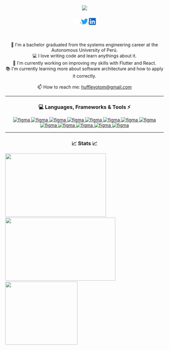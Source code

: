 <h3 align="center">
  <a href="#">
    <img src="https://readme-typing-svg.herokuapp.com/?lines=Hello,+There!+👋;Nice+to+meet+you!&color=%2300DB4D&center=true&size=30">
  </a>
</h3>
<h5 align="center">
  <a href="https://www.facebook.com/hufflevotom">
  <img align="center" alt="Twitter" width="22px" src="/assets/facebook.png" />
</a>
<a href="https://twitter.com/hufflevotom">
  <img align="center" alt="Twitter" width="22px" src="/assets/twitter.svg" />
</a>
<a href="https://www.linkedin.com/in/hufflevotom/">
  <img align="center" alt="LinkedIn" width="22px" src="/assets/linkedin.svg" />
</a>
</h5>
<br>
<p align="center">
  🔬 I'm a bachelor graduated from the systems engineering career at the Autonomous University of Perú.
  <br>
  💻 I love writing code and learn anythings about it.
  <br>
  🔭 I'm currently working on improving my skills with Flutter and React.
  <br>
  📚 I'm currently learning more about software architecture and how to apply it correctly.
  <br>
  <br>
  📫 How to reach me: <a href="mailto: hufflevotom@gmail.com">hufflevotom@gmail.com</a>
</p>
<hr>
<p align="center">
  <h3 align="center">💻 Languages, Frameworks & Tools ⚡</h3>
</p>
<p align="center">
  <a href="https://www.linkedin.com/in/hufflevotom/" target="_blank"> <img src="https://raw.githubusercontent.com/rahul-jha98/github_readme_icons/main/language_and_tools/square/typescript/typescript.svg" alt="figma" height='42px'/> </a>
  <a href="https://www.linkedin.com/in/hufflevotom/" target="_blank"> <img src="https://raw.githubusercontent.com/rahul-jha98/github_readme_icons/main/language_and_tools/square/react/react.svg" alt="figma" height='42px'/> </a>
  <a href="https://www.linkedin.com/in/hufflevotom/" target="_blank"> <img src="https://raw.githubusercontent.com/rahul-jha98/github_readme_icons/main/language_and_tools/square/redux/redux.svg" alt="figma" height='42px'/> </a>
  <a href="https://www.linkedin.com/in/hufflevotom/" target="_blank"> <img src="https://raw.githubusercontent.com/rahul-jha98/github_readme_icons/main/language_and_tools/square/node/node.svg" alt="figma" height='42px'/> </a>
  <a href="https://www.linkedin.com/in/hufflevotom/" target="_blank"> <img src="https://raw.githubusercontent.com/rahul-jha98/github_readme_icons/main/language_and_tools/square/javascript/javascript.svg" alt="figma" height='42px'/> </a>
  <a href="https://www.linkedin.com/in/hufflevotom/" target="_blank"> <img src="https://raw.githubusercontent.com/rahul-jha98/github_readme_icons/main/language_and_tools/square/java/java.svg" alt="figma" height='42px'/> </a>
  <a href="https://www.linkedin.com/in/hufflevotom/" target="_blank"> <img src="https://raw.githubusercontent.com/rahul-jha98/github_readme_icons/main/language_and_tools/square/google-cloud/google-cloud.svg" alt="figma" height='42px'/> </a>
  <a href="https://www.linkedin.com/in/hufflevotom/" target="_blank"> <img src="https://raw.githubusercontent.com/rahul-jha98/github_readme_icons/main/language_and_tools/square/flutter/flutter.svg" alt="figma" height='42px'/> </a>
  <a href="https://www.linkedin.com/in/hufflevotom/" target="_blank"> <img src="https://raw.githubusercontent.com/rahul-jha98/github_readme_icons/main/language_and_tools/square/firebase/firebase.svg" alt="figma" height='42px'/> </a>
  <a href="https://www.linkedin.com/in/hufflevotom/" target="_blank"> <img src="https://raw.githubusercontent.com/rahul-jha98/github_readme_icons/main/language_and_tools/square/figma/figma.svg" alt="figma" height='42px'/> </a>
  <a href="https://www.linkedin.com/in/hufflevotom/" target="_blank"> <img src="https://raw.githubusercontent.com/rahul-jha98/github_readme_icons/main/language_and_tools/square/dart/dart.svg" alt="figma" height='42px'/> </a>
  <a href="https://www.linkedin.com/in/hufflevotom/" target="_blank"> <img src="https://raw.githubusercontent.com/rahul-jha98/github_readme_icons/main/language_and_tools/square/aws/aws.svg" alt="figma" height='42px'/> </a>
  <a href="https://www.linkedin.com/in/hufflevotom/" target="_blank"> <img src="https://raw.githubusercontent.com/rahul-jha98/github_readme_icons/main/language_and_tools/square/angular/angular.svg" alt="figma" height='42px'/> </a>
</p>
<hr>
<p align="center">
<h3 align="center">📈 Stats 📈</h3>
</p>
<div>
  <img width=320 height="200px" src="https://github-readme-stats.vercel.app/api?username=hufflevotom&theme=monokai&show_icons=true&hide_border=true&count_private=true&rank_icon=github" />
  <img width=350 height="200px" src="https://github-readme-streak-stats.herokuapp.com/?user=hufflevotom&theme=monokai&hide_border=true" />
  <img width=230 height="200px" src="https://github-readme-stats.vercel.app/api/top-langs/?username=hufflevotom&theme=monokai&show_icons=true&hide_border=true&layout=compact" />
</div>
  
